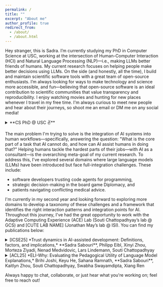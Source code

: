 ```yaml
---
permalink: /
title: ""
excerpt: "About me"
author_profile: true
redirect_from: 
  - /about/
  - /about.html
---
```


Hey stranger, this is Sadra. I’m currently studying my PhD in Computer Science at USC, working at the intersection of Human-Computer Interaction (HCI) and Natural Language Processing (NLP)—i.e., making LLMs better friends of humans.
My current research focuses on helping people make better decisions using LLMs.
On the side (and honestly, all the time), I build and maintain scientific software tools with a great team of open-source enthusiasts.
I’m always looking for ways to make technology and science more accessible, and fun—believing that open-source software is an ideal contribution to scientific communities that value transparency and reproducibility.
I enjoy watching movies and hunting for new places whenever I travel in my free time.
I'm always curious to meet new people and hear about their journeys, so shoot me an email or DM me on any social media!


<details>
<summary>**CS PhD @ USC ✌️**</summary>
Peek a boo!
</details>

The main problem I'm trying to solve is the integration of AI systems into human workflows—specifically, answering the question: "What is the core part of a task that AI cannot do, and how can AI assist humans in doing that?"
Helping humans tackle the hardest parts of their jobs—with AI as a consultant—is the overarching meta-goal of my current research.
To address this, I've explored several domains where large language models (LLMs) have been introduced but face full-integration challenges. These include:
+ software developers trusting code agents for programming,
+ strategic decision-making in the board game Diplomacy, and
+ patients navigating conflicting medical advice.

I'm currently in my second year and looking forward to exploring more domains to develop a taxonomy of these challenges and a framework that identifies the right interaction patterns and integration points for AI.
Throughout this journey, I've had the great opportunity to work with the Adaptive Computing Experience (ACE) Lab (Souti Chattopadhyay’s lab @ GCS) and [CUTE LAB NAME] (Jonathan May’s lab @ ISI).
You can find my publications below:

<details>
  <summary>[ICSE25] *Trust dynamics in AI-assisted development: Definitions, factors, and implications,* **Sadra Sabouri**, Philipp Eibl, Xinyi Zhou, Morteza Ziyadi, Nenad Medvidovic, Lars Lindemann, Souti Chattopadhyay</summary>
  <a href="https://www.amazon.science/publications/trust-dynamics-in-ai-assisted-development-definitions-factors-and-implications" style="text-decoration: none;"><div style="display: inline-block;padding: 6px 12px;background-color: #007BFF;color: white;border-radius: 4px;font-size: 14px;text-align: center;cursor: pointer;">PDF</div></a>
  
  Software developers increasingly rely on AI code generation utilities. To ensure that “good” code is accepted into the code base and “bad” code is rejected, developers must know when to trust an AI suggestion. Understanding how developers build this intuition is crucial to enhancing developer-AI collaborative programming. In this paper, we seek to understand how developers (1) define and (2) evaluate the trustworthiness of a code suggestion and (3) how trust evolves when using AI code assistants. To answer these questions, we conducted a mixed method study consisting of an in-depth exploratory survey with (n= 29) developers followed by an observation study (n= 10). We found that comprehensibility and perceived correctness were the most frequently used factors to evaluate code suggestion trustworthiness. However, the gap in developers’ definition and evaluation of trust points to a lack of support for evaluating trustworthy code in real-time. We also found that developers often alter their trust decisions, keeping only 52% of original suggestions. Based on these findings, we extracted four guidelines to enhance developer-AI interactions. We validated the guidelines through a survey with (n= 7) domain experts and survey members (n= 8). We discuss the validated guidelines, how to apply them, and tools to help adopt them.
</details>
<details>
  <summary>[ACL25] *ELI-Why: Evaluating the Pedagogical Utility of Language Model Explanations,* Brihi Joshi, Keyu He, Sahana Ramnath, **Sadra Sabouri**, Kaitlyn Zhou, Souti Chattopadhyay, Swabha Swayamdipta, Xiang Ren</summary>
  <span class="link-block"><a href="https://arxiv.org/pdf/2506.14200" class="external-link button is-normal is-rounded is-dark"><span class="icon"><i class="fas fa-file-pdf"></i></span><span>Paper</span></a>
  <span class="link-block"><a href="https://github.com/INK-USC/ELI-Why" class="external-link button is-normal is-rounded is-dark"><span class="icon"><i class="fab fa-github"></i></span><span>Code</span></a></span>
  <span class="link-block"><a href="https://huggingface.co/collections/INK-USC/eli-why-6849086c86556f7a2dd7c686" class="external-link button is-normal is-rounded is-dark"><span class="icon"><img src="https://huggingface.co/front/assets/huggingface_logo-noborder.svg" alt="Hugging Face" style="height: 1em;"></span><span>Data</span></a></span>
  
  Language models today are widely used in education, yet their ability to tailor responses for learners with varied informational needs and knowledge backgrounds remains under-explored. To this end, we introduce ELI-Why, a benchmark of 13.4K "Why" questions to evaluate the pedagogical capabilities of language models. We then conduct two extensive human studies to assess the utility of language model-generated explanatory answers (explanations) on our benchmark, tailored to three distinct educational grades: elementary, high-school and graduate school. In our first study, human raters assume the role of an "educator" to assess model explanations' fit to different educational grades. We find that GPT-4-generated explanations match their intended educational background only 50% of the time, compared to 79% for lay human-curated explanations. In our second study, human raters assume the role of a learner to assess if an explanation fits their own informational needs. Across all educational backgrounds, users deemed GPT-4-generated explanations 20% less suited on average to their informational needs, when compared to explanations curated by lay people. Additionally, automated evaluation metrics reveal that explanations generated across different language model families for different informational needs remain indistinguishable in their grade-level, limiting their pedagogical effectiveness.
</details>

Always happy to chat, collaborate, or just hear what you're working on; feel free to reach out!


<!-- <details>
<summary>**Open World Developer 🌐**</summary>
In my free time, I become an open-source software developer! I'm an advocate for collaboration and shared knowledge. You'll find more about my open-source activities on my GitHub profile. Following that I co-founded [OpenSciLab](https://openscilab.com/) as a community for open science.

</details>

### News

Jan 2025: My paper [Trust dynamics in AI-assisted development: Definitions, factors, and implications](https://www.amazon.science/publications/trust-dynamics-in-ai-assisted-development-definitions-factors-and-implications) got accepted into International Conference on Software Engineering (ICSE) 2025. I will present my work remotely in searly May.

Sep 2024: I was awarded a [Trelis AI Grant](https://trelis.com/trelis-ai-grants/) for developing a RESTful API for PyCM, enhancing accessibility to machine learning statistical post-processing tools. -->
